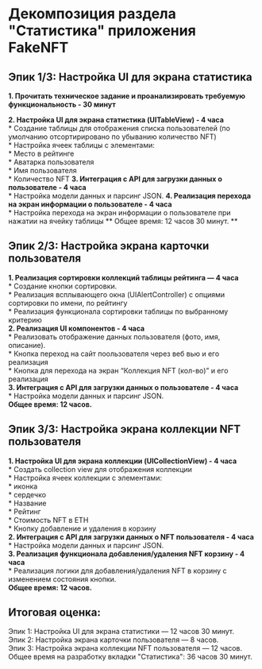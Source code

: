 #  Декомпозиция раздела "Статистика" приложения FakeNFT

## Эпик 1/3: Настройка UI для экрана статистика
**1. Прочитать техническое задание и проанализировать требуемую функциональность - 30 минут**

**2. Настройка UI для экрана статистика (UITableView) - 4 часа**  
    * Создание таблицы для отображения списка пользователей (по умолчанию отсортирировано по убыванию количество NFT)  
    * Настройка ячеек таблицы с элементами:  
        * Место в рейтинге  
        * Аватарка пользователя  
        * Имя пользователя  
        * Количество NFT 
**3. Интеграция с API для загрузки данных о пользователе - 4 часа**  
    * Настройка модели данных и парсинг JSON. 
**4. Реализация перехода на экран информации о пользователе - 4 часа**  
    * Настройка перехода на экран информации о пользователе при нажатии на ячейку таблицы
** Общее время: 12 часов 30 минут. **  
## Эпик 2/3: Настройка экрана карточки пользователя  
**1.  Реализация сортировки коллекций таблицы рейтинга — 4 часа**  
    * Создание кнопки сортировки.  
    * Реализация всплывающего окна (UIAlertController) с опциями сортировки по имени, по рейтингу   
    * Реализация функционала сортировки таблицы по выбранному критерию  
**2.  Реализация UI компонентов - 4 часа**  
    * Реализовать отображение данных пользователя (фото, имя, описание).  
    * Кнопка переход на сайт поользователя через веб вью и его реализация  
    * Кнопка для перехода на экран “Коллекция NFT (кол-во)” и его реализация  
**3.  Интеграция с API для загрузки данных о пользователе - 4 часа**  
    * Настройка модели данных и парсинг JSON.  
**Общее время: 12 часов.**  
## Эпик 3/3: Настройка экрана коллекции NFT пользователя    
**1. Настройка UI для экрана коллекции (UIСollectionView)  - 4 часа**  
    * Создать collection view для отображения коллекции  
    * Настройка ячеек коллекции с элементами:  
    * иконка  
    * сердечко  
    * Название  
    * Рейтинг  
    * Стоимость NFT в ETH  
    * Кнопку добавление и удаления в корзину  
**2. Интеграция с API для загрузки данных о NFT пользователя - 4 часа**   
    * Настройка модели данных и парсинг JSON.  
**3. Реализация функционала добавления/удаления NFT корзину - 4 часа**  
    * Реализация логики для добавления/удаления NFT в корзину с изменением состояния кнопки.  
**Общее время: 12 часов.**  
  
## Итоговая оценка:
Эпик 1: Настройка UI для экрана статистики — 12 часов 30 минут.  
Эпик 2: Настройка экрана карточки пользователя — 8 часов.  
Эпик 3: Настройка экрана коллекции NFT пользователя — 12 часов.  
Общее время на разработку вкладки "Статистика": 36 часов 30 минут.














